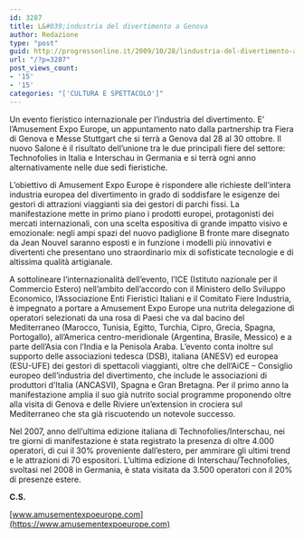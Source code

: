 ```yaml
---
id: 3287
title: L&#039;industria del divertimento a Genova
author: Redazione
type: "post"
guid: http://progressonline.it/2009/10/28/lindustria-del-divertimento-a-genova/
url: "/?p=3287"
post_views_count:
- '15'
- '15'
categories: "['CULTURA E SPETTACOLO']"
---
```


Un evento fieristico internazionale per l’industria del divertimento. E’ l’Amusement Expo Europe, un appuntamento nato dalla partnership tra Fiera di Genova e Messe Stuttgart che si terrà a Genova dal 28 al 30 ottobre. Il nuovo Salone è il risultato dell’unione tra le due principali fiere del settore: Technofolies in Italia e Interschau in Germania e si terrà ogni anno alternativamente nelle due sedi fieristiche.

L’obiettivo di Amusement Expo Europe è rispondere alle richieste dell’intera industria europea del divertimento in grado di soddisfare le esigenze dei gestori di attrazioni viaggianti sia dei gestori di parchi fissi. La manifestazione mette in primo piano i prodotti europei, protagonisti dei mercati internazionali, con una scelta espositiva di grande impatto visivo e emozionale: negli ampi spazi del nuovo padiglione B fronte mare disegnato da Jean Nouvel saranno esposti e in funzione i modelli più innovativi e divertenti che presentano uno straordinario mix di sofisticate tecnologie e di altissima qualità artigianale.

A sottolineare l’internazionalità dell’evento, l’ICE (Istituto nazionale per il Commercio Estero) nell’ambito dell’accordo con il Ministero dello Sviluppo Economico, l’Associazione Enti Fieristici Italiani e il Comitato Fiere Industria, è impegnato a portare a Amusement Expo Europe una nutrita delegazione di operatori selezionati da una rosa di Paesi che va dal bacino del Mediterraneo (Marocco, Tunisia, Egitto, Turchia, Cipro, Grecia, Spagna, Portogallo), all’America centro-meridionale (Argentina, Brasile, Messico) e a parte dell’Asia con l’India e la Penisola Araba. L’evento conta inoltre sul supporto delle associazioni tedesca (DSB), italiana (ANESV) ed europea (ESU-UFE) dei gestori di spettacoli viaggianti, oltre che dell’AiCE – Consiglio europeo dell’industria del divertimento, che include le associazioni di produttori d’Italia (ANCASVI), Spagna e Gran Bretagna. Per il primo anno la manifestazione amplia il suo già nutrito social programme proponendo oltre alla visita di Genova e delle Riviere un’extension in crociera sul Mediterraneo che sta già riscuotendo un notevole successo.

Nel 2007, anno dell’ultima edizione italiana di Technofolies/Interschau, nei tre giorni di manifestazione è stata registrato la presenza di oltre 4.000 operatori, di cui il 30% proveniente dall’estero, per ammirare gli ultimi trend e le attrazioni di 70 espositori. L’ultima edizione di Interschau/Technofolies, svoltasi nel 2008 in Germania, è stata visitata da 3.500 operatori con il 20% di presenze estere.

**C.S.**

[www.amusementexpoeurope.com](https://www.amusementexpoeurope.com)